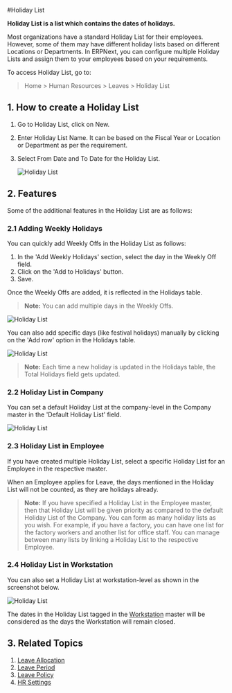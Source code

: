 <!-- add-breadcrumbs -->
#Holiday List

**Holiday List is a list which contains the dates of holidays.**

Most organizations have a standard Holiday List for their employees. However, some of them may have different holiday lists based on different Locations or Departments. In ERPNext, you can configure multiple Holiday Lists and assign them to your employees based on your requirements.

To access Holiday List, go to:

> Home > Human Resources > Leaves > Holiday List



## 1. How to create a Holiday List

1. Go to Holiday List, click on New.
2. Enter Holiday List Name. It can be based on the Fiscal Year or Location or Department as per the requirement.
3. Select From Date and To Date for the Holiday List.


    <img class="screenshot" alt="Holiday List" src="{{docs_base_url}}/assets/img/human-resources/holiday-list-1.png">

## 2. Features

Some of the additional features in the Holiday List are as follows:

### 2.1 Adding Weekly Holidays

You can quickly add Weekly Offs in the Holiday List as follows:

1. In the 'Add Weekly Holidays' section, select the day in the Weekly Off field.
2. Click on the 'Add to Holidays' button.
3. Save.

Once the Weekly Offs are added, it is reflected in the Holidays table.

> **Note:** You can add multiple days in the Weekly Offs.

<img class="screenshot" alt="Holiday List" src="{{docs_base_url}}/assets/img/human-resources/holiday-list-2.gif">


You can also add specific days (like festival holidays) manually by clicking on the 'Add row' option in the Holidays table.

<img class="screenshot" alt="Holiday List" src="{{docs_base_url}}/assets/img/human-resources/holiday-list-3.png">

> **Note:** Each time a new holiday is updated in the Holidays table, the Total Holidays field gets updated.

### 2.2 Holiday List in Company

You can set a default Holiday List at the company-level in the Company master in the 'Default Holiday List' field.


<img class="screenshot" alt="Holiday List" src="{{docs_base_url}}/assets/img/human-resources/default-holiday-list-company.png">


### 2.3 Holiday List in Employee

If you have created multiple Holiday List, select a specific Holiday List for an Employee in the respective master.

When an Employee applies for Leave, the days mentioned in the Holiday List will not be counted, as they are holidays already.

> **Note:** If you have specified a Holiday List in the Employee master, then that Holiday List will be given priority as compared to the default Holiday List of the Company.
You can form as many holiday lists as you wish. For example, if you have a factory, you can have one list for the factory workers and another list for office staff. You can manage between many lists by linking a Holiday List to the respective Employee.

### 2.4 Holiday List in Workstation

You can also set a Holiday List at workstation-level as shown in the screenshot below.

<img class="screenshot" alt="Holiday List" src="{{docs_base_url}}/assets/img/human-resources/holiday-list-workstation.png">

The dates in the Holiday List tagged in the [Workstation](/docs/v13/user/manual/en/manufacturing/workstation) master will be considered as the days the Workstation will remain closed.


## 3. Related Topics

1. [Leave Allocation](/docs/v13/user/manual/en/human-resources/leave-allocation)
1. [Leave Period](/docs/v13/user/manual/en/human-resources/leave-period)
1. [Leave Policy](/docs/v13/user/manual/en/human-resources/leave-policy)
1. [HR Settings](/docs/v13/user/manual/en/human-resources/hr-settings)


